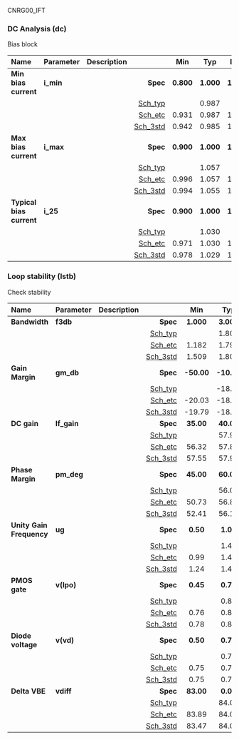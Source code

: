 CNRG00_IFT

### DC Analysis (dc)

Bias block



|**Name**|**Parameter**|**Description**| |**Min**|**Typ**|**Max**| Unit|
|:---|:---|:---|---:|:---:|:---:|:---:| ---:|
|**Min bias current**|**i\_min** | | **Spec**  | **0.800** | **1.000** | **1.100** | **uA** |
| | | |<a href='results/dc_Sch_typical.html'>Sch_typ</a>| | 0.987 |  | |
| | | |<a href='results/dc_Sch_etc.html'>Sch_etc</a>|0.931 | 0.987 | 1.043 | |
| | | |<a href='results/dc_Sch_mc.html'>Sch_3std</a>|0.942 | 0.985 | 1.029 | |
|**Max bias current**|**i\_max** | | **Spec**  | **0.900** | **1.000** | **1.200** | **uA** |
| | | |<a href='results/dc_Sch_typical.html'>Sch_typ</a>| | 1.057 |  | |
| | | |<a href='results/dc_Sch_etc.html'>Sch_etc</a>|0.996 | 1.057 | 1.117 | |
| | | |<a href='results/dc_Sch_mc.html'>Sch_3std</a>|0.994 | 1.055 | 1.117 | |
|**Typical bias current**|**i\_25** | | **Spec**  | **0.900** | **1.000** | **1.100** | **uA** |
| | | |<a href='results/dc_Sch_typical.html'>Sch_typ</a>| | 1.030 |  | |
| | | |<a href='results/dc_Sch_etc.html'>Sch_etc</a>|0.971 | 1.030 | 1.089 | |
| | | |<a href='results/dc_Sch_mc.html'>Sch_3std</a>|0.978 | 1.029 | 1.080 | |

### Loop stability (lstb)

Check stability



|**Name**|**Parameter**|**Description**| |**Min**|**Typ**|**Max**| Unit|
|:---|:---|:---|---:|:---:|:---:|:---:| ---:|
|**Bandwidth**|**f3db** | | **Spec**  | **1.000** | **3.000** | **15.000** | **kHz** |
| | | |<a href='results/lstb_Sch_typical.html'>Sch_typ</a>| | 1.809 |  | |
| | | |<a href='results/lstb_Sch_etc.html'>Sch_etc</a>|1.182 | 1.799 | 2.472 | |
| | | |<a href='results/lstb_Sch_mc.html'>Sch_3std</a>|1.509 | 1.804 | 2.099 | |
|**Gain Margin**|**gm\_db** | | **Spec**  | **-50.00** | **-10.00** | **-10.00** | **dB** |
| | | |<a href='results/lstb_Sch_typical.html'>Sch_typ</a>| | -18.62 |  | |
| | | |<a href='results/lstb_Sch_etc.html'>Sch_etc</a>|-20.03 | -18.80 | -17.72 | |
| | | |<a href='results/lstb_Sch_mc.html'>Sch_3std</a>|-19.79 | -18.68 | -17.58 | |
|**DC gain**|**lf\_gain** | | **Spec**  | **35.00** | **40.00** | **80.00** | **dB** |
| | | |<a href='results/lstb_Sch_typical.html'>Sch_typ</a>| | 57.97 |  | |
| | | |<a href='results/lstb_Sch_etc.html'>Sch_etc</a>|56.32 | 57.88 | 59.04 | |
| | | |<a href='results/lstb_Sch_mc.html'>Sch_3std</a>|57.55 | 57.96 | 58.38 | |
|**Phase Margin**|**pm\_deg** | | **Spec**  | **45.00** | **60.00** | **90.00** |  |
| | | |<a href='results/lstb_Sch_typical.html'>Sch_typ</a>| | 56.00 |  | |
| | | |<a href='results/lstb_Sch_etc.html'>Sch_etc</a>|50.73 | 56.81 | 63.41 | |
| | | |<a href='results/lstb_Sch_mc.html'>Sch_3std</a>|52.41 | 56.18 | 59.96 | |
|**Unity Gain Frequency**|**ug** | | **Spec**  | **0.50** | **1.00** | **10.00** | **MHz** |
| | | |<a href='results/lstb_Sch_typical.html'>Sch_typ</a>| | 1.44 |  | |
| | | |<a href='results/lstb_Sch_etc.html'>Sch_etc</a>|0.99 | 1.41 | 1.85 | |
| | | |<a href='results/lstb_Sch_mc.html'>Sch_3std</a>|1.24 | 1.44 | 1.63 | |
|**PMOS gate**|**v(lpo)** | | **Spec**  | **0.45** | **0.70** | **1.10** | **V** |
| | | |<a href='results/lstb_Sch_typical.html'>Sch_typ</a>| | 0.80 |  | |
| | | |<a href='results/lstb_Sch_etc.html'>Sch_etc</a>|0.76 | 0.80 | 0.85 | |
| | | |<a href='results/lstb_Sch_mc.html'>Sch_3std</a>|0.78 | 0.80 | 0.82 | |
|**Diode voltage**|**v(vd)** | | **Spec**  | **0.50** | **0.70** | **1.00** | **V** |
| | | |<a href='results/lstb_Sch_typical.html'>Sch_typ</a>| | 0.75 |  | |
| | | |<a href='results/lstb_Sch_etc.html'>Sch_etc</a>|0.75 | 0.75 | 0.76 | |
| | | |<a href='results/lstb_Sch_mc.html'>Sch_3std</a>|0.75 | 0.75 | 0.75 | |
|**Delta VBE**|**vdiff** | | **Spec**  | **83.00** | **0.00** | **85.00** | **mV** |
| | | |<a href='results/lstb_Sch_typical.html'>Sch_typ</a>| | 84.04 |  | |
| | | |<a href='results/lstb_Sch_etc.html'>Sch_etc</a>|83.89 | 84.00 | 84.10 | |
| | | |<a href='results/lstb_Sch_mc.html'>Sch_3std</a>|83.47 | 84.09 | 84.70 | |

